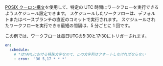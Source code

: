 [POSIX クーロン構文](https://pubs.opengroup.org/onlinepubs/9699919799/utilities/crontab.html#tag_20_25_07)を使用して、特定の UTC 時間にワークフローを実行できるようスケジュール設定できます。 スケジュールしたワークフローは、デフォルトまたはベースブランチの直近のコミットで実行されます。 スケジュールされたワークフローを実行できる最短の間隔は、5 分ごとに 1 回です。

この例では、ワークフローは毎日UTCの5:30と17:30にトリガーされます。

```yaml
on:
  schedule:
    # *はYAMLにおける特殊文字なので、この文字列はクオートしなければならない
    - cron:  '30 5,17 * * *'

```
